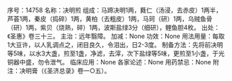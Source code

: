 序号：14758
名称：决明煎
组成：马蹄决明1两，蕤仁（汤浸，去赤皮）1两半，芦荟1两，秦皮（捣碎）1两，黄柏（去粗皮）1两，马珂（研）1两，乌贼鱼骨（研）1两，紫贝（烧熟，碎）1两，波斯盐绿3分（细研），鲤鱼胆4枚。
出处：《圣惠》卷三十三。
主治：远年翳障。
加减：None
功效：None
用法用量：每取1大豆许，以人乳调点之，闭目良久，令泪出，日2-3度。
制备方法：先将前决明等5味，以水3大盏，煎至1盏，净滤，去滓，次下盐绿等5味，更煎至1小盏，于光铜器中盛，勿令泄气。
临床应用：None
各家论述：None
用药禁忌：None
附注：决明膏（《圣济总录》卷一○五）。
